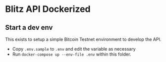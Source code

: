 # Blitz API Dockerized

## Start a dev env

This exists to setup a simple Bitcoin Testnet environment to develop the API.

* Copy `.env.sample` to `.env` and edit the variable as necessary
* Run `docker-compose up --env-file .env` within this folder.
